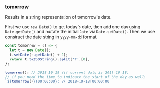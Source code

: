 ### tomorrow

Results in a string representation of tomorrow's date.

First we use `new Date()` to get today's date, then add one day using `Date.getDate()` and mutate the initial `Date` via `Date.setDate()`. Then we use construct the date string in `yyyy-mm-dd` format.

```js
const tomorrow = () => {
  let t = new Date();
  t.setDate(t.getDate() + 1);
  return t.toISOString().split('T')[0];
};
```

```js
tomorrow(); // 2018-10-18 (if current date is 2018-10-18)
// if you need the time to indicate the start of the day as well:
`${tomorrow()}T00:00:00}: // 2018-10-18T00:00:00
```
